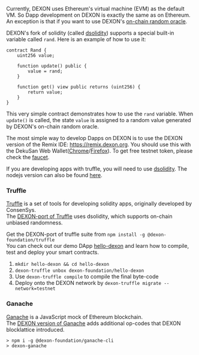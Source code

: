Currently, DEXON uses Ethereum's virtual machine (EVM) as the default VM. So Dapp development on DEXON is exactly the same as on Ethereum. An exception is that if you want to use DEXON's [on-chain random oracle](https://github.com/dexon-foundation/wiki/wiki/On-Chain-Random-Oracle).

DEXON's fork of solidity (called [dsolidity](https://github.com/dexon-foundation/dsolidity)) supports a special built-in variable called `rand`. Here is an example of how to use it:

```
contract Rand {
    uint256 value;

    function update() public {
        value = rand;
    }

    function get() view public returns (uint256) {
        return value;
    }
}
```

This very simple contract demonstrates how to use the `rand` variable. When `update()` is called, the state `value` is assigned to a random value generated by DEXON's on-chain random oracle.

The most simple way to develop Dapps on DEXON is to use the DEXON version of the Remix IDE: https://remix.dexon.org. You should use this with the DekuSan Web Wallet([Chrome](https://chrome.google.com/webstore/detail/dekusan/anlicggbddjeebblaidciapponbpegoj)/[Firefox](https://addons.mozilla.org/en-US/firefox/addon/dekusan)). To get free testnet token, please check the [faucet](https://dexon.org/faucet).

If you are developing apps with truffle, you will need to use [dsolidity](https://github.com/dexon-foundation/dsolidity). The nodejs version can also be found [here](https://github.com/dexon-foundation/dsolc-js).

### Truffle

[Truffle](https://github.com/trufflesuite/truffle) is a set of tools for developing solidity apps, originally developed by ConsenSys.  
The [DEXON-port of Truffle](https://github.com/dexon-foundation/truffle) uses dsolidity, which supports on-chain unbiased randomness.

Get the DEXON-port of truffle suite from `npm install -g @dexon-foundation/truffle`  
You can check out our demo DApp [hello-dexon](https://github.com/dexon-foundation/hello-dexon) and learn how to compile, test and deploy your smart contracts.

1. `mkdir hello-dexon && cd hello-dexon`
2. `dexon-truffle unbox dexon-foundation/hello-dexon`
3. Use `dexon-truffle compile` to compile the final byte-code
4. Deploy onto the DEXON network by `dexon-truffle migrate --network=testnet`

### Ganache

[Ganache](https://github.com/trufflesuite/ganache) is a JavaScript mock of Ethereum blockchain.  
The [DEXON version of Ganache](https://github.com/dexon-foundation/ganache-cli) adds additional op-codes that DEXON blocklattice introduced.

```
> npm i -g @dexon-foundation/ganache-cli
> dexon-ganache
```